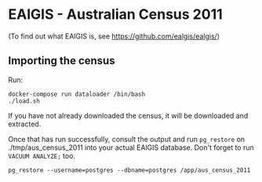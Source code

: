 # EAlGIS - Australian Census 2011

(To find out what EAlGIS is, see https://github.com/ealgis/ealgis/)

## Importing the census

Run:

    docker-compose run dataloader /bin/bash
    ./load.sh

If you have not already downloaded the census, it will be downloaded and
extracted.

Once that has run successfully, consult the output and run `pg_restore` on ./tmp/aus_census_2011 into your actual EAlGIS database. Don't forget to run `VACUUM ANALYZE;` too.

```
pg_restore --username=postgres --dbname=postgres /app/aus_census_2011
```
